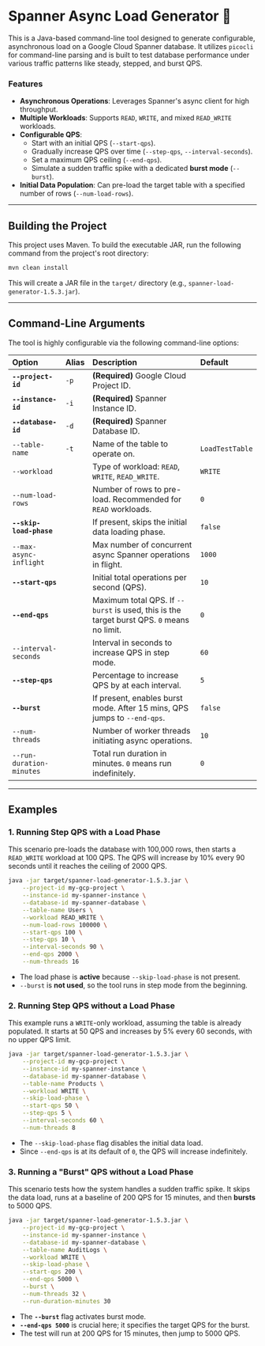 # Spanner Async Load Generator 🚀

This is a Java-based command-line tool designed to generate configurable, asynchronous load on a Google Cloud Spanner database. It utilizes `picocli` for command-line parsing and is built to test database performance under various traffic patterns like steady, stepped, and burst QPS.

### Features

  * **Asynchronous Operations**: Leverages Spanner's async client for high throughput.
  * **Multiple Workloads**: Supports `READ`, `WRITE`, and mixed `READ_WRITE` workloads.
  * **Configurable QPS**:
      * Start with an initial QPS (`--start-qps`).
      * Gradually increase QPS over time (`--step-qps`, `--interval-seconds`).
      * Set a maximum QPS ceiling (`--end-qps`).
      * Simulate a sudden traffic spike with a dedicated **burst mode** (`--burst`).
  * **Initial Data Population**: Can pre-load the target table with a specified number of rows (`--num-load-rows`).

-----

## Building the Project

This project uses Maven. To build the executable JAR, run the following command from the project's root directory:

```bash
mvn clean install
```

This will create a JAR file in the `target/` directory (e.g., `spanner-load-generator-1.5.3.jar`).

-----

## Command-Line Arguments

The tool is highly configurable via the following command-line options:

| Option                 | Alias | Description                                                                                    | Default           |
| :--------------------- | :---- | :--------------------------------------------------------------------------------------------- | :---------------- |
| **`--project-id`** | `-p`  | **(Required)** Google Cloud Project ID.                                                        |                   |
| **`--instance-id`** | `-i`  | **(Required)** Spanner Instance ID.                                                            |                   |
| **`--database-id`** | `-d`  | **(Required)** Spanner Database ID.                                                            |                   |
| `--table-name`         | `-t`  | Name of the table to operate on.                                                               | `LoadTestTable`   |
| `--workload`           |       | Type of workload: `READ`, `WRITE`, `READ_WRITE`.                                               | `WRITE`           |
| `--num-load-rows`      |       | Number of rows to pre-load. Recommended for `READ` workloads.                                  | `0`               |
| **`--skip-load-phase`**|       | If present, skips the initial data loading phase.                                              | `false`           |
| `--max-async-inflight` |       | Max number of concurrent async Spanner operations in flight.                                   | `1000`            |
| **`--start-qps`** |       | Initial total operations per second (QPS).                                                     | `10`              |
| **`--end-qps`** |       | Maximum total QPS. If `--burst` is used, this is the target burst QPS. `0` means no limit.      | `0`               |
| `--interval-seconds`   |       | Interval in seconds to increase QPS in step mode.                                              | `60`              |
| **`--step-qps`** |       | Percentage to increase QPS by at each interval.                                                | `5`               |
| **`--burst`** |       | If present, enables burst mode. After 15 mins, QPS jumps to `--end-qps`.                         | `false`           |
| `--num-threads`        |       | Number of worker threads initiating async operations.                                          | `10`              |
| `--run-duration-minutes` |     | Total run duration in minutes. `0` means run indefinitely.                                     | `0`               |

-----

## Examples

### 1\. Running Step QPS with a Load Phase

This scenario pre-loads the database with 100,000 rows, then starts a `READ_WRITE` workload at 100 QPS. The QPS will increase by 10% every 90 seconds until it reaches the ceiling of 2000 QPS.

```bash
java -jar target/spanner-load-generator-1.5.3.jar \
    --project-id my-gcp-project \
    --instance-id my-spanner-instance \
    --database-id my-spanner-database \
    --table-name Users \
    --workload READ_WRITE \
    --num-load-rows 100000 \
    --start-qps 100 \
    --step-qps 10 \
    --interval-seconds 90 \
    --end-qps 2000 \
    --num-threads 16
```

  * The load phase is **active** because `--skip-load-phase` is not present.
  * `--burst` is **not used**, so the tool runs in step mode from the beginning.

### 2\. Running Step QPS without a Load Phase

This example runs a `WRITE`-only workload, assuming the table is already populated. It starts at 50 QPS and increases by 5% every 60 seconds, with no upper QPS limit.

```bash
java -jar target/spanner-load-generator-1.5.3.jar \
    --project-id my-gcp-project \
    --instance-id my-spanner-instance \
    --database-id my-spanner-database \
    --table-name Products \
    --workload WRITE \
    --skip-load-phase \
    --start-qps 50 \
    --step-qps 5 \
    --interval-seconds 60 \
    --num-threads 8
```

  * The `--skip-load-phase` flag disables the initial data load.
  * Since `--end-qps` is at its default of `0`, the QPS will increase indefinitely.

### 3\. Running a "Burst" QPS without a Load Phase

This scenario tests how the system handles a sudden traffic spike. It skips the data load, runs at a baseline of 200 QPS for 15 minutes, and then **bursts** to 5000 QPS.

```bash
java -jar target/spanner-load-generator-1.5.3.jar \
    --project-id my-gcp-project \
    --instance-id my-spanner-instance \
    --database-id my-spanner-database \
    --table-name AuditLogs \
    --workload WRITE \
    --skip-load-phase \
    --start-qps 200 \
    --end-qps 5000 \
    --burst \
    --num-threads 32 \
    --run-duration-minutes 30
```

  * The **`--burst`** flag activates burst mode.
  * **`--end-qps 5000`** is crucial here; it specifies the target QPS for the burst.
  * The test will run at 200 QPS for 15 minutes, then jump to 5000 QPS.
